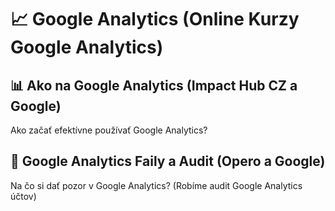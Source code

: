 # 📈 Google Analytics (Online Kurzy Google Analytics)

## 📊 Ako na Google Analytics (Impact Hub CZ a Google)
Ako začať efektívne používať Google Analytics?



## 🤦 Google Analytics Faily a Audit (Opero a Google)
Na čo si dať pozor v Google Analytics? (Robíme audit Google Analytics účtov)


